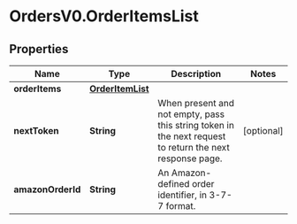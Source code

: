 # OrdersV0.OrderItemsList

## Properties
Name | Type | Description | Notes
------------ | ------------- | ------------- | -------------
**orderItems** | [**OrderItemList**](OrderItemList.md) |  | 
**nextToken** | **String** | When present and not empty, pass this string token in the next request to return the next response page. | [optional] 
**amazonOrderId** | **String** | An Amazon-defined order identifier, in 3-7-7 format. | 


